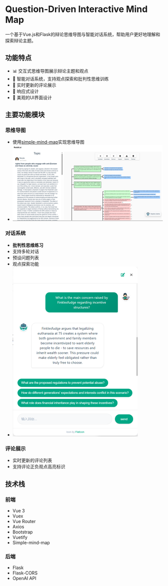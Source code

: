 # Question-Driven Interactive Mind Map
一个基于Vue.js和Flask的辩论思维导图与智能对话系统，帮助用户更好地理解和探索辩论主题。

## 功能特点

- 📊 交互式思维导图展示辩论主题和观点
- 💬 智能对话系统，支持观点探索和批判性思维训练
- 🔄 实时更新的评论展示
- 📱 响应式设计
- 🎨 美观的UI界面设计


## 主要功能模块

### 思维导图

- 使用[simple-mind-map](https://github.com/wanglin2/mind-map/tree/main)实现思维导图
- <img src="./images/mindmap.png">



### 对话系统
- **批判性思维练习**
- 支持多轮对话
- 预设问题列表
- 观点探索功能
- <img src='./images/chat.png' width='400'>

### 评论展示
- 实时更新的评论列表
- 支持评论正负观点高亮标识


## 技术栈

### 前端
- Vue 3
- Vuex
- Vue Router
- Axios
- Bootstrap
- Vuetify
- Simple-mind-map

### 后端
- Flask
- Flask-CORS
- OpenAI API


